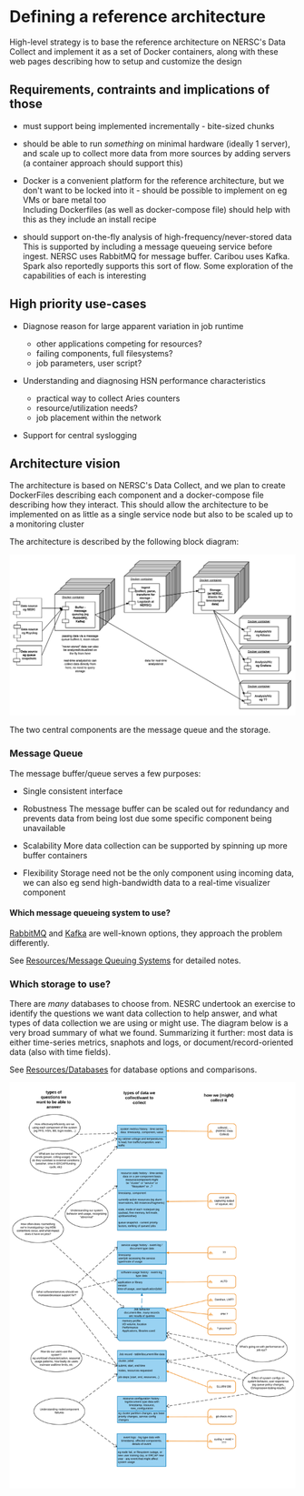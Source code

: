 # Defining a reference architecture

High-level strategy is to base the reference architecture on NERSC's Data 
Collect and implement it as a set of Docker containers, along with these
web pages describing how to setup and customize the design


## Requirements, contraints and implications of those

- must support being implemented incrementally - bite-sized chunks

- should be able to run *something* on minimal hardware (ideally 1 server), 
  and scale up to collect more data from more sources by adding servers
  (a container approach should support this)

- Docker is a convenient platform for the reference architecture, but we don't
  want to be locked into it - should be possible to implement on eg VMs or 
  bare metal too  
  Including Dockerfiles (as well as docker-compose file) should help with this
  as they include an install recipe

- should support on-the-fly analysis of high-frequency/never-stored data  
  This is supported by including a message queueing service before ingest.
  NERSC uses RabbitMQ for message buffer. Caribou uses Kafka. Spark also 
  reportedly supports this sort of flow. Some exploration of the capabilities 
  of each is interesting


## High priority use-cases

- Diagnose reason for large apparent variation in job runtime
  - other applications competing for resources?
  - failing components, full filesystems?
  - job parameters, user script?

- Understanding and diagnosing HSN performance characteristics
   - practical way to collect Aries counters
   - resource/utilization needs?
   - job placement within the network

- Support for central syslogging


## Architecture vision

The architecture is based on NERSC's Data Collect, and we plan to create 
DockerFiles describing each component and a docker-compose file describing how 
they interact. This should allow the architecture to be implemented on as 
little as a single service node but also to be scaled up to a monitoring 
cluster

The architecture is described by the following block diagram:

![reference_architecture.png](../resources/reference_architecture.png "Block diagram of reference architecture for monitoring")

The two central components are the message queue and the storage.

### Message Queue

The message buffer/queue serves a few purposes:

- Single consistent interface

- Robustness
  The message buffer can be scaled out for redundancy and prevents data from 
  being lost due some specific component being unavailable

- Scalability
  More data collection can be supported by spinning up more buffer containers

- Flexibility
  Storage need not be the only component using incoming data, we can also eg
  send high-bandwidth data to a real-time visualizer component

#### Which message queueing system to use?

[RabbitMQ](https://www.rabbitmq.com/) and [Kafka](https://kafka.apache.org/) 
are well-known options, they approach the problem differently. 

See [Resources/Message Queuing Systems](/resources/message_queues) for detailed notes.

### Which storage to use?

There are *many* databases to choose from. NESRC undertook an exercise to 
identify the questions we want data collection to help answer, and what types
of data collection we are using or might use. The diagram below is a very broad
summary of what we found. Summarizing it further: most data is either 
time-series metrics, snaphots and logs, or document/record-oriented data (also
with time fields).

See [Resources/Databases](/resources/databases.md) for database options and comparisons.


![collection_summary.png](../resources/collection_summary.png "Data collection needed to support different types of questions")


 
